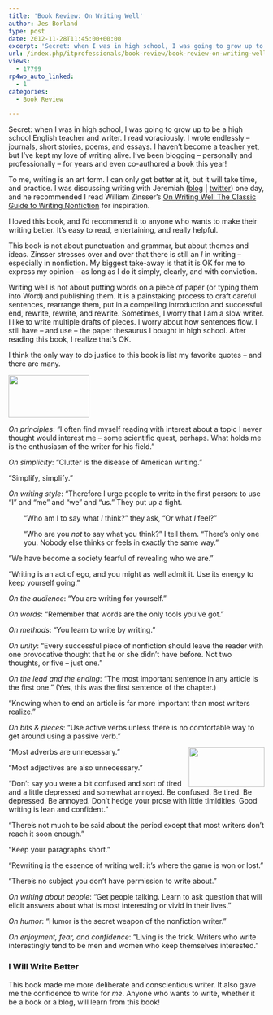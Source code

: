 ```yaml
---
title: 'Book Review: On Writing Well'
author: Jes Borland
type: post
date: 2012-11-28T11:45:00+00:00
excerpt: 'Secret: when I was in high school, I was going to grow up to be a high school English teacher and writer. I read voraciously. I wrote endlessly - journals, short stories, poems, and essays. I haven’t become a teacher yet, but I’ve kept my love of writin&hellip;'
url: /index.php/itprofessionals/book-review/book-review-on-writing-well/
views:
  - 17799
rp4wp_auto_linked:
  - 1
categories:
  - Book Review

---
```

Secret: when I was in high school, I was going to grow up to be a high school English teacher and writer. I read voraciously. I wrote endlessly &#8211; journals, short stories, poems, and essays. I haven’t become a teacher yet, but I’ve kept my love of writing alive. I’ve been blogging – personally and professionally – for years and even co-authored a book this year!

To me, writing is an art form. I can only get better at it, but it will take time, and practice. I was discussing writing with Jeremiah ([blog][1] | [twitter][2]) one day, and he recommended I read William Zinsser’s [On Writing Well The Classic Guide to Writing Nonfiction][3] for inspiration.

I loved this book, and I’d recommend it to anyone who wants to make their writing better. It’s easy to read, entertaining, and really helpful.

This book is not about punctuation and grammar, but about themes and ideas. Zinsser stresses over and over that there is still an _I_ in writing – especially in nonfiction. My biggest take-away is that it is OK for me to express my opinion – as long as I do it simply, clearly, and with conviction.

Writing well is not about putting words on a piece of paper (or typing them into Word) and publishing them. It is a painstaking process to craft careful sentences, rearrange them, put in a compelling introduction and successful end, rewrite, rewrite, and rewrite. Sometimes, I worry that I am a slow writer. I like to write multiple drafts of pieces. I worry about how sentences flow. I still have – and use – the paper thesaurus I bought in high school. After reading this book, I realize that’s OK.

I think the only way to do justice to this book is list my favorite quotes – and there are many.

_<img style="vertical-align: text-top;" src="/wp-content/uploads/users/grrlgeek/words.JPG?mtime=1354110128" alt="" width="159" height="84" />_

_On principles_: “I often find myself reading with interest about a topic I never thought would interest me – some scientific quest, perhaps. What holds me is the enthusiasm of the writer for his field.”

_On simplicity_: “Clutter is the disease of American writing.”

“Simplify, simplify.”

_On writing style_: “Therefore I urge people to write in the first person: to use “I” and “me” and “we” and “us.” They put up a fight.

<p style="padding-left: 30px;">
  “Who am I to say what <em>I</em> think?” they ask, “Or what <em>I</em> feel?”
</p>

<p style="padding-left: 30px;">
  “Who are you <em>not</em> to say what you think?” I tell them. “There’s only one you. Nobody else thinks or feels in exactly the same way.”
</p>

“We have become a society fearful of revealing who we are.”

“Writing is an act of ego, and you might as well admit it. Use its energy to keep yourself going.”

_On the audience_: “You are writing for yourself.”

_On words_: “Remember that words are the only tools you’ve got.”

_On methods_: “You learn to write by writing.”

_On unity_: “Every successful piece of nonfiction should leave the reader with one provocative thought that he or she didn’t have before. Not two thoughts, or five – just one.”

_On the lead and the ending_: “The most important sentence in any article is the first one.” (Yes, this was the first sentence of the chapter.)

“Knowing when to end an article is far more important than most writers realize.”

_On bits & pieces_: “Use active verbs unless there is no comfortable way to get around using a passive verb.”

“Most adverbs are unnecessary.” <img style="float: right;" src="/wp-content/uploads/users/grrlgeek/writing.JPG?mtime=1354110128" alt="" width="149" height="78" />

“Most adjectives are also unnecessary.”

“Don’t say you were a bit confused and sort of tired and a little depressed and somewhat annoyed. Be confused. Be tired. Be depressed. Be annoyed. Don’t hedge your prose with little timidities. Good writing is lean and confident.”

“There’s not much to be said about the period except that most writers don’t reach it soon enough.”

“Keep your paragraphs short.”

&#8220;Rewriting is the essence of writing well: it&#8217;s where the game is won or lost.&#8221;

“There’s no subject you don’t have permission to write about.”

_On writing about people_: “Get people talking. Learn to ask question that will elicit answers about what is most interesting or vivid in their lives.”

_On humor_: “Humor is the secret weapon of the nonfiction writer.”

_On enjoyment, fear, and confidence_: “Living is the trick. Writers who write interestingly tend to be men and women who keep themselves interested.”

### I Will Write Better

This book made me more deliberate and conscientious writer. It also gave me the confidence to write for _me_. Anyone who wants to write, whether it be a book or a blog, will learn from this book!

 [1]: http://www.brentozar.com/team/jeremiah-peschka/
 [2]: https://twitter.com/peschkaj
 [3]: http://www.amazon.com/Writing-Well-30th-Anniversary-Nonfiction/dp/0060891548